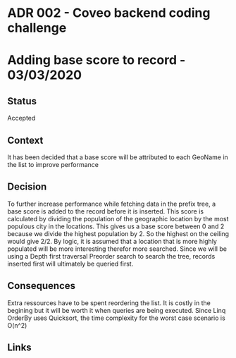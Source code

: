 # ADR 002 - Coveo backend coding challenge

# Adding base score to record - 03/03/2020

## Status

Accepted

## Context

It has been decided that a base score will be attributed to each GeoName in the list to improve performance

## Decision

To further increase performance while fetching data in the prefix tree, a base score is added to the record before it is inserted. This score is calculated by dividing the population of the geographic location by the most populous city in the locations. This gives us a base score between 0 and 2 because we divide the highest population by 2. So the highest on the ceiling would give 2/2. By logic, it is assumed that a location that is more highly populated will be more interesting therefor more searched. Since we will be using a Depth first traversal Preorder search to search the tree, records inserted first will ultimately be queried first.

## Consequences

Extra ressources have to be spent reordering the list. It is costly in the begining but it will be worth it when queries are being executed. Since Linq OrderBy uses Quicksort, the time complexity for the worst case scenario is O(n^2)

## Links